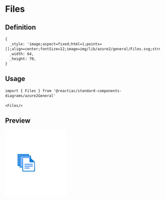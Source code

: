 # Files

## Definition

```
{
  _style: 'image;aspect=fixed;html=1;points=[];align=center;fontSize=12;image=img/lib/azure2/general/Files.svg;strokeColor=none;',
  _width: 64,
  _height: 70,
}
```

## Usage

```
import { Files } from '@reactiac/standard-components-diagrams/azure2General'

<Files/>
```

## Preview

<img src="./files.png" width="200"/>
